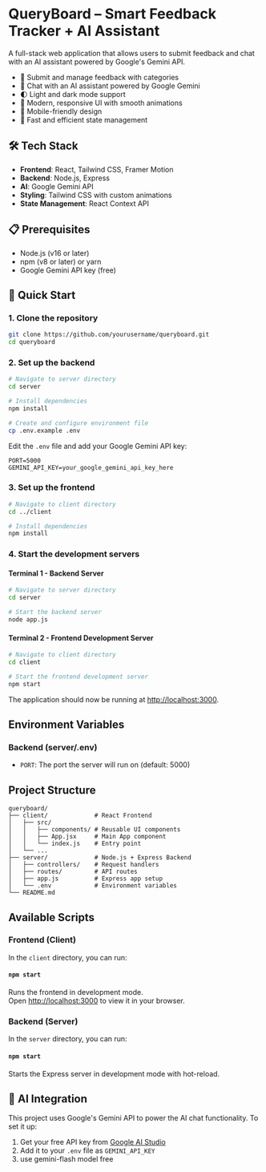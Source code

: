# QueryBoard – Smart Feedback Tracker + AI Assistant

A full-stack web application that allows users to submit feedback and chat with an AI assistant powered by Google's Gemini API.

- 📝 Submit and manage feedback with categories
- 💬 Chat with an AI assistant powered by Google Gemini
- 🌓 Light and dark mode support
- 🎨 Modern, responsive UI with smooth animations
- 📱 Mobile-friendly design
- 🚀 Fast and efficient state management

## 🛠️ Tech Stack

- **Frontend**: React, Tailwind CSS, Framer Motion
- **Backend**: Node.js, Express
- **AI**: Google Gemini API
- **Styling**: Tailwind CSS with custom animations
- **State Management**: React Context API

## 📋 Prerequisites

- Node.js (v16 or later)
- npm (v8 or later) or yarn
- Google Gemini API key (free)

## 🚀 Quick Start

### 1. Clone the repository

```bash
git clone https://github.com/yourusername/queryboard.git
cd queryboard
```

### 2. Set up the backend

```bash
# Navigate to server directory
cd server

# Install dependencies
npm install

# Create and configure environment file
cp .env.example .env
```

Edit the `.env` file and add your Google Gemini API key:

```env
PORT=5000
GEMINI_API_KEY=your_google_gemini_api_key_here
```

### 3. Set up the frontend

```bash
# Navigate to client directory
cd ../client

# Install dependencies
npm install
```

### 4. Start the development servers

#### Terminal 1 - Backend Server
```bash
# Navigate to server directory
cd server

# Start the backend server
node app.js
```

#### Terminal 2 - Frontend Development Server
```bash
# Navigate to client directory
cd client

# Start the frontend development server
npm start
```

The application should now be running at [http://localhost:3000](http://localhost:3000).

## Environment Variables

### Backend (server/.env)

- `PORT`: The port the server will run on (default: 5000)


## Project Structure

```
queryboard/
├── client/             # React Frontend
│   ├── src/
│   │   ├── components/ # Reusable UI components
│   │   ├── App.jsx     # Main App component
│   │   └── index.js    # Entry point
│   └── ...
├── server/             # Node.js + Express Backend
│   ├── controllers/    # Request handlers
│   ├── routes/         # API routes
│   ├── app.js          # Express app setup
│   └── .env            # Environment variables
└── README.md
```

## Available Scripts

### Frontend (Client)

In the `client` directory, you can run:

#### `npm start`

Runs the frontend in development mode.\
Open [http://localhost:3000](http://localhost:3000) to view it in your browser.

### Backend (Server)

In the `server` directory, you can run:

#### `npm start`

Starts the Express server in development mode with hot-reload.

## 🤖 AI Integration

This project uses Google's Gemini API to power the AI chat functionality. To set it up:

1. Get your free API key from [Google AI Studio](https://makersuite.google.com/app/apikey)
2. Add it to your `.env` file as `GEMINI_API_KEY`
3. use gemini-flash model free
